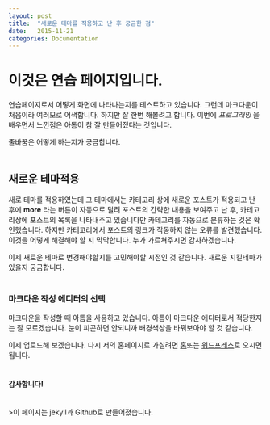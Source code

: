 ```yaml
---
layout: post
title:  "새로운 테마를 적용하고 난 후 궁금한 점"
date:   2015-11-21
categories: Documentation
---
```


# 이것은 연습 페이지입니다.
연습페이지로서 어떻게 화면에 나타나는지를 테스트하고 있습니다. 그런데 마크다운이 처음이라 여러모로 어색합니다. 하지만 잘 한번 해볼려고 합니다. 이번에 *프로그래밍* 을 배우면서 느낀점은 아톰이 참 잘 만들어졌다는 것입니다.

줄바꿈은 어떻게 하는지가 궁금합니다.   
<br />

## 새로운 테마적용
새로 테마를 적용하였는데 그 테마에서는 카테고리 상에 새로운 포스트가 적용되고 난 후에 **more** 라는 버튼이 자동으로 달려 포스트의 간략한 내용을 보여주고 난 후, 카테고리상에 포스트의 목록을 나타내주고 있습니다만 카테고리를 자동으로 분류하는 것은 확인했습니다. 하지만 카테고리에서 포스트의 링크가 작동하지 않는 오류를 발견했습니다. 이것을 어떻게 해결해야 할 지 막막합니다. 누가 가르쳐주시면 감사하겠습니다.

이제 새로운 테마로 변경해야할지를 고민해야할 시점인 것 같습니다. 새로운 지킬테마가 있을지 궁금합니다.   
<br />

### 마크다운 작성 에디터의 선택  
마크다운을 작성할 때 아톰을 사용하고 있습니다. 아톰이 마크다운 에디터로서 적당한지는 잘 모르겠습니다. 눈이 피곤하면 안되니까 배경색상을 바꿔보아야 할 것 같습니다.

이제 업로드해 보겠습니다. 다시 저의 홈페이지로 가실려면 [홈](http://inomad15.github.io)또는 [워드프레스](http://inomad.kr)로 오시면 됩니다.
<br />
<br />

#### 감사합니다!
<br />
 >이 페이지는 jekyll과 Github로 만들어졌습니다.
